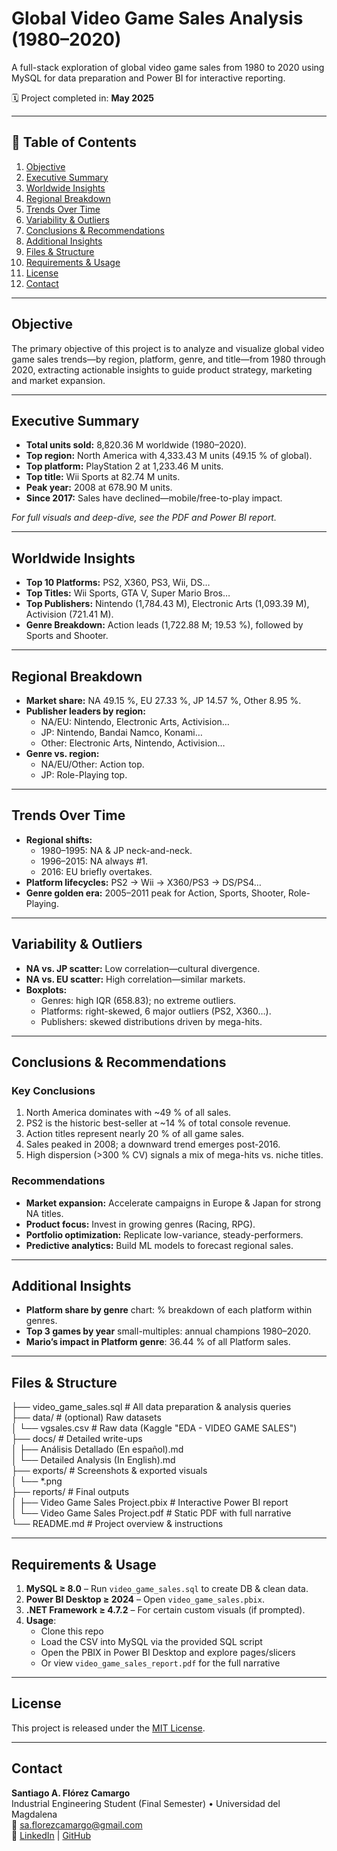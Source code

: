 # Global Video Game Sales Analysis (1980–2020)


A full-stack exploration of global video game sales from 1980 to 2020 using MySQL for data preparation and Power BI for interactive reporting.


🗓️ Project completed in: **May 2025**

---

## 📑 Table of Contents

1. [Objective](#objective)  
2. [Executive Summary](#executive-summary)  
3. [Worldwide Insights](#worldwide-insights)  
4. [Regional Breakdown](#regional-breakdown)  
5. [Trends Over Time](#trends-over-time)  
6. [Variability & Outliers](#variability--outliers)  
7. [Conclusions & Recommendations](#conclusions--recommendations)  
8. [Additional Insights](#additional-insights)  
9. [Files & Structure](#files--structure)  
10. [Requirements & Usage](#requirements--usage)  
11. [License](#license)  
12. [Contact](#contact)  

---

## Objective

The primary objective of this project is to analyze and visualize global video game sales trends—by region, platform, genre, and title—from 1980 through 2020, extracting actionable insights to guide product strategy, marketing and market expansion.

---

## Executive Summary

- **Total units sold:** 8,820.36 M worldwide (1980–2020).  
- **Top region:** North America with 4,333.43 M units (49.15 % of global).  
- **Top platform:** PlayStation 2 at 1,233.46 M units.  
- **Top title:** Wii Sports at 82.74 M units.  
- **Peak year:** 2008 at 678.90 M units.  
- **Since 2017:** Sales have declined—mobile/free-to-play impact.  

_For full visuals and deep-dive, see the PDF and Power BI report._

---

## Worldwide Insights

- **Top 10 Platforms:** PS2, X360, PS3, Wii, DS…  
- **Top Titles:** Wii Sports, GTA V, Super Mario Bros…  
- **Top Publishers:** Nintendo (1,784.43 M), Electronic Arts (1,093.39 M), Activision (721.41 M).  
- **Genre Breakdown:** Action leads (1,722.88 M; 19.53 %), followed by Sports and Shooter.  

---

## Regional Breakdown

- **Market share:** NA 49.15 %, EU 27.33 %, JP 14.57 %, Other 8.95 %.  
- **Publisher leaders by region:**  
  - NA/EU: Nintendo, Electronic Arts, Activision…  
  - JP: Nintendo, Bandai Namco, Konami…  
  - Other: Electronic Arts, Nintendo, Activision…  
- **Genre vs. region:**  
  - NA/EU/Other: Action top.  
  - JP: Role-Playing top.  

---

## Trends Over Time

- **Regional shifts:**  
  - 1980–1995: NA & JP neck-and-neck.  
  - 1996–2015: NA always #1.  
  - 2016: EU briefly overtakes.  
- **Platform lifecycles:** PS2 → Wii → X360/PS3 → DS/PS4…  
- **Genre golden era:** 2005–2011 peak for Action, Sports, Shooter, Role-Playing.  

---

## Variability & Outliers

- **NA vs. JP scatter:** Low correlation—cultural divergence.  
- **NA vs. EU scatter:** High correlation—similar markets.  
- **Boxplots:**  
  - Genres: high IQR (658.83); no extreme outliers.  
  - Platforms: right-skewed, 6 major outliers (PS2, X360…).  
  - Publishers: skewed distributions driven by mega-hits.  

---

## Conclusions & Recommendations

### Key Conclusions

1. North America dominates with ~49 % of all sales.  
2. PS2 is the historic best-seller at ~14 % of total console revenue.  
3. Action titles represent nearly 20 % of all game sales.  
4. Sales peaked in 2008; a downward trend emerges post-2016.  
5. High dispersion (>300 % CV) signals a mix of mega-hits vs. niche titles.

### Recommendations

- **Market expansion:** Accelerate campaigns in Europe & Japan for strong NA titles.  
- **Product focus:** Invest in growing genres (Racing, RPG).  
- **Portfolio optimization:** Replicate low-variance, steady-performers.  
- **Predictive analytics:** Build ML models to forecast regional sales.

---

## Additional Insights

- **Platform share by genre** chart: % breakdown of each platform within genres.  
- **Top 3 games by year** small-multiples: annual champions 1980–2020.  
- **Mario’s impact in Platform genre**: 36.44 % of all Platform sales.

---

## Files & Structure

├── video_game_sales.sql          # All data preparation & analysis queries  
├── data/                         # (optional) Raw datasets  
│   └── vgsales.csv              # Raw data (Kaggle "EDA - VIDEO GAME SALES")  
├── docs/                        # Detailed write-ups  
│   ├── Análisis Detallado (En español).md  
│   └── Detailed Analysis (In English).md  
├── exports/                     # Screenshots & exported visuals  
│   └── *.png                   
├── reports/                     # Final outputs  
│   ├── Video Game Sales Project.pbix  # Interactive Power BI report  
│   └── Video Game Sales Project.pdf   # Static PDF with full narrative  
└── README.md                    # Project overview & instructions  

---

## Requirements & Usage

1. **MySQL ≥ 8.0** – Run `video_game_sales.sql` to create DB & clean data.  
2. **Power BI Desktop ≥ 2024** – Open `video_game_sales.pbix`.  
3. **.NET Framework ≥ 4.7.2** – For certain custom visuals (if prompted).  
4. **Usage**:  
   - Clone this repo  
   - Load the CSV into MySQL via the provided SQL script  
   - Open the PBIX in Power BI Desktop and explore pages/slicers  
   - Or view `video_game_sales_report.pdf` for the full narrative

---

## License

This project is released under the [MIT License](LICENSE).

---

## Contact

**Santiago A. Flórez Camargo**  
Industrial Engineering Student (Final Semester) • Universidad del Magdalena  
📧 sa.florezcamargo@gmail.com  
🔗 [LinkedIn](https://www.linkedin.com/in/santiago-flórez-camargo) | [GitHub](https://github.com/santiagoflorezcamargo)  

